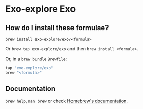 # Exo-explore Exo

## How do I install these formulae?

`brew install exo-explore/exo/<formula>`

Or `brew tap exo-explore/exo` and then `brew install <formula>`.

Or, in a `brew bundle` `Brewfile`:

```ruby
tap "exo-explore/exo"
brew "<formula>"
```

## Documentation

`brew help`, `man brew` or check [Homebrew's documentation](https://docs.brew.sh).
